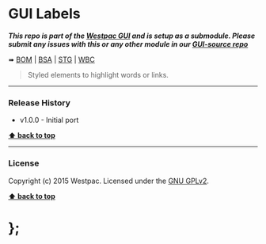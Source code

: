 GUI Labels
==========

***This repo is part of the [Westpac GUI](http://gel.westpacgroup.com.au/GUI/) and is setup as a submodule. Please submit any issues with this or any other
module in our [GUI-source repo](https://github.com/WestpacCXTeam/GUI-source/issues)***

➠
[BOM](http://westpaccxteam.github.io/GUI-labels/tests/BOM/) |
[BSA](http://westpaccxteam.github.io/GUI-labels/tests/BSA/) |
[STG](http://westpaccxteam.github.io/GUI-labels/tests/STG/) |
[WBC](http://westpaccxteam.github.io/GUI-labels/tests/WBC/)

> Styled elements to highlight words or links.

----------------------------------------------------------------------------------------------------------------------------------------------------------------


### Release History

* v1.0.0 - Initial port

**[⬆ back to top](#content)**


----------------------------------------------------------------------------------------------------------------------------------------------------------------


### License

Copyright (c) 2015 Westpac. Licensed under the [GNU GPLv2](https://raw.githubusercontent.com/WestpacCXTeam/GUI-labels/master/LICENSE).

**[⬆ back to top](#content)**

# };